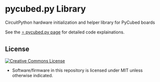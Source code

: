 # pycubed.py Library
CircuitPython hardware initialization and helper library for PyCubed boards
  
See the [⭐ pycubed.py page](https://www.notion.so/maholli/pycubed-py-b80aabda74284488bfd9b8ef46a0eba2) for detailed code explainations.

## License
<a rel="license" href="http://creativecommons.org/licenses/by-sa/4.0/"><img alt="Creative Commons License" style="border-width:0" src="https://i.creativecommons.org/l/by-sa/4.0/88x31.png" /></a><br />
- Software/firmware in this repository is licensed under MIT unless otherwise indicated.
